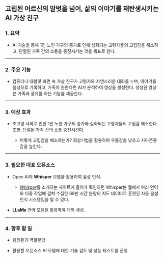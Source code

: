 ## 고립된 어르신의 말벗을 넘어, 삶의 이야기를 재탄생시키는 AI 가상 친구

### 1. 요약
- AI 기술을 통해 1인 노인 가구의 증가로 인해 심회되는 고령자들의 고립감을 해소하고, 단절된 가족 간의 소통을 증진시키는 것을 목표로 한다.
---  
### 2. 주요 기능
- 컴퓨터나 태블릿 화면 속 가상 친구가 고령자와 자연스러운 대화를 누며, 이야기를 음성으로 기록하고, 가족이 원한다면 AI가 분석하여 영상을 생성한다. 생성된 영상은 가족과 공유를 하는 기능을 제공한다.
---
### 3. 예상 효과
- 초고령 사회로 인한 1인 노인 가구의 증가와 심화되는 고령자들의 고립감 해소한다. 또한, 단절된 가족 간의 소통 증진시킨다. 
  
    - 어떻게 고립감을 해소하는가? 회상기법을 활용하여 우울감을 낮추고 자아존중감을 높인다.
---
### 3. 필요한 대표 오픈소스
- Open AI의 **Whisper** 모델을 활용하여 음성 인식.
  
     - [*Whisper*](https://openai.com/ko-KR/index/whisper/)를 소개하는 사이트에 들어가 확인하면 Whisper는 웹에서 여러 언어와 다중 작업에 걸쳐 수집한 68만 시간 분량의 지도 데이터로 훈련된 자동 음성 인식 시스템임을 알 수 있다. 

- **LLaMa** 언어 모델을 활용하여 대화 생성.
---
### 4. 향후 할 일
- 팀원들과 역할분담

- 활용할 오픈소스 AI 모델에 대한 기술 검토 및 성능 테스트를 진행
